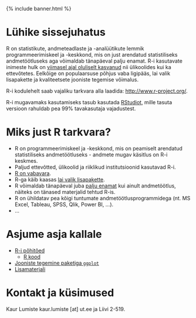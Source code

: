 ﻿---
layout: frontpage
---

<div class="head_example">
 {% include banner.html %}
</div>


# Lühike sissejuhatus

R on statistikute, andmeteadlaste ja -analüütikute lemmik programmeerimiskeel ja -keskkond, mis on just arendatud statistiliseks andmetöötluseks aga võimaldab tänapäeval palju enamat. R-i kasutavate inimeste hulk on [viimasel ajal oluliselt kasvanud](http://r4stats.com/articles/popularity/) nii ülikoolides kui ka ettevõtetes. Eelkõige on populaarsuse põhjus vaba ligipääs, lai valik lisapakette ja kvaliteetsete jooniste tegemise võimalus. 

R-i kodulehelt saab vajaliku tarkvara alla laadida: http://www.r-project.org/.

R-i mugavamaks kasutamiseks tasub kasutada [RStudiot](https://rstudio.com/), mille tasuta versioon rahuldab pea 99% tavakasutaja vajadustest.


# Miks just R tarkvara?

* R on programmeerimiskeel ja -keskkond, mis on peamiselt arendatud statistiliseks andmetöötluseks - andmete mugav käsitlus on R-i keskmes.
* Paljud ettevõtted, ülikoolid ja riiklikud institutsioonid kasutavad R-i.
* [R on vabavara](https://cran.r-project.org/).
* R-ga käib kaasas [lai valik lisapakette](https://cran.r-project.org/web/packages/available_packages_by_name.html).
* R võimaldab tänapäeval juba [palju enamat](https://www.google.com/search?q=r+possibilities) kui ainult andmetöötlus, näiteks on tänased materjalid tehtud R-is.
* R on ühildatav pea kõigi tuntumate andmetöötlusprogrammidega (nt. MS Excel, Tableau, SPSS, Qlik, Power BI, ...).
* ...


# Asjume asja kallale

* [R-i põhitõed](r_basics)
	* [R kood](https://raw.githubusercontent.com/Rkursus/deltax/master/_basics/basics_code.R)
* [Jooniste tegemine paketiga `ggplot`](ggplot)
* [Lisamaterjali](lisamaterjal)



# Kontakt ja küsimused

Kaur Lumiste kaur.lumiste [at] ut.ee ja Liivi 2-519.
